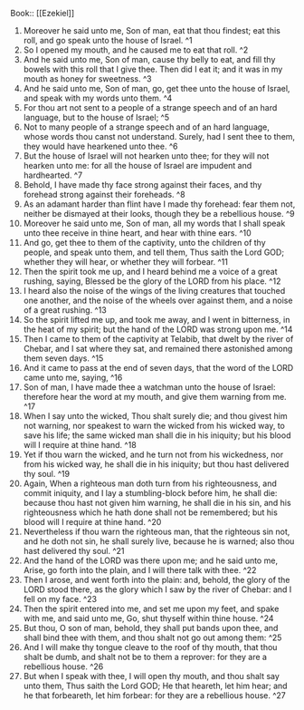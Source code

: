  Book:: [[Ezekiel]]
 1. Moreover he said unto me, Son of man, eat that thou findest; eat this roll, and go speak unto the house of Israel. ^1
 2. So I opened my mouth, and he caused me to eat that roll. ^2
 3. And he said unto me, Son of man, cause thy belly to eat, and fill thy bowels with this roll that I give thee. Then did I eat it; and it was in my mouth as honey for sweetness. ^3
 4. And he said unto me, Son of man, go, get thee unto the house of Israel, and speak with my words unto them. ^4
 5. For thou art not sent to a people of a strange speech and of an hard language, but to the house of Israel; ^5
 6. Not to many people of a strange speech and of an hard language, whose words thou canst not understand. Surely, had I sent thee to them, they would have hearkened unto thee. ^6
 7. But the house of Israel will not hearken unto thee; for they will not hearken unto me: for all the house of Israel are impudent and hardhearted. ^7
 8. Behold, I have made thy face strong against their faces, and thy forehead strong against their foreheads. ^8
 9. As an adamant harder than flint have I made thy forehead: fear them not, neither be dismayed at their looks, though they be a rebellious house. ^9
 10. Moreover he said unto me, Son of man, all my words that I shall speak unto thee receive in thine heart, and hear with thine ears. ^10
 11. And go, get thee to them of the captivity, unto the children of thy people, and speak unto them, and tell them, Thus saith the Lord GOD; whether they will hear, or whether they will forbear. ^11
 12. Then the spirit took me up, and I heard behind me a voice of a great rushing, saying, Blessed be the glory of the LORD from his place. ^12
 13. I heard also the noise of the wings of the living creatures that touched one another, and the noise of the wheels over against them, and a noise of a great rushing. ^13
 14. So the spirit lifted me up, and took me away, and I went in bitterness, in the heat of my spirit; but the hand of the LORD was strong upon me. ^14
 15. Then I came to them of the captivity at Telabib, that dwelt by the river of Chebar, and I sat where they sat, and remained there astonished among them seven days. ^15
 16. And it came to pass at the end of seven days, that the word of the LORD came unto me, saying, ^16
 17. Son of man, I have made thee a watchman unto the house of Israel: therefore hear the word at my mouth, and give them warning from me. ^17
 18. When I say unto the wicked, Thou shalt surely die; and thou givest him not warning, nor speakest to warn the wicked from his wicked way, to save his life; the same wicked man shall die in his iniquity; but his blood will I require at thine hand. ^18
 19. Yet if thou warn the wicked, and he turn not from his wickedness, nor from his wicked way, he shall die in his iniquity; but thou hast delivered thy soul. ^19
 20. Again, When a righteous man doth turn from his righteousness, and commit iniquity, and I lay a stumbling-block before him, he shall die: because thou hast not given him warning, he shall die in his sin, and his righteousness which he hath done shall not be remembered; but his blood will I require at thine hand. ^20
 21. Nevertheless if thou warn the righteous man, that the righteous sin not, and he doth not sin, he shall surely live, because he is warned; also thou hast delivered thy soul. ^21
 22. And the hand of the LORD was there upon me; and he said unto me, Arise, go forth into the plain, and I will there talk with thee. ^22
 23. Then I arose, and went forth into the plain: and, behold, the glory of the LORD stood there, as the glory which I saw by the river of Chebar: and I fell on my face. ^23
 24. Then the spirit entered into me, and set me upon my feet, and spake with me, and said unto me, Go, shut thyself within thine house. ^24
 25. But thou, O son of man, behold, they shall put bands upon thee, and shall bind thee with them, and thou shalt not go out among them: ^25
 26. And I will make thy tongue cleave to the roof of thy mouth, that thou shalt be dumb, and shalt not be to them a reprover: for they are a rebellious house. ^26
 27. But when I speak with thee, I will open thy mouth, and thou shalt say unto them, Thus saith the Lord GOD; He that heareth, let him hear; and he that forbeareth, let him forbear: for they are a rebellious house. ^27
